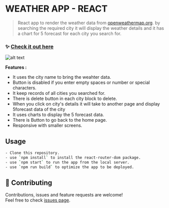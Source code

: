 # WEATHER APP - REACT

> React app to render the weather data from [openweathermap.org](https://openweathermap.org/). by searching the required city it will display the weather details and it has a chart for 5 forecast for each city you search for.

### ✨ [Check it out here](https://whatisweathertoday-react-app.netlify.app/)

![alt text](demoScreen.gif)

**Features :**

- It uses the city name to bring the weahter data.
- Button is disabled if you enter empty spaces or number or special characters.
- It keep records of all cities you searched for.
- There is delete button in each city block to delete.
- When you click on city's details it will take to another page and display 5forecast data of the city
- It uses charts to display the 5 forecast data.
- There is Button to go back to the home page.
- Responsive with smaller screens.

## Usage

```sh
- Clone this repository.
- use `npm install` to install the react-router-dom package.
- use `npm start` to run the app from the local server.
- use `npm run build` to optimize the app to be deployed.
```

## 🤝 Contributing

Contributions, issues and feature requests are welcome!<br />Feel free to check [issues page](https://github.com/MoSaif00/weather-app-react/issues).
